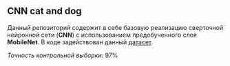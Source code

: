## CNN cat and dog

Данный репозиторий содержит в себе базовую реализацию сверточной нейронной сети (**CNN**) с использованием предобученного слоя **MobileNet**. 
В коде задействован данный [датасет](https://storage.yandexcloud.net/academy.ai/cat-and-dog.zip).

*Точность контрольной выборки:* 97%
